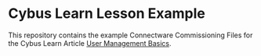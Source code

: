 # Cybus Learn Lesson Example 

This repository contains the example Connectware Commissioning Files for the
Cybus Learn Article
[User Management Basics](https://learn.cybus.io/user-management-basics/).